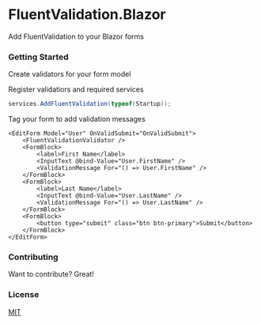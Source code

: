 # FluentValidation.Blazor

Add FluentValidation to your Blazor forms

### Getting Started
Create validators for your form model

Register validatiors and required services
```csharp
services.AddFluentValidation(typeof(Startup));
```

Tag your form to add validation messages
```
<EditForm Model="User" OnValidSubmit="OnValidSubmit">
    <FluentValidationValidator />
    <FormBlock>
        <label>First Name</label>
        <InputText @bind-Value="User.FirstName" />
        <ValidationMessage For="() => User.FirstName" />
    </FormBlock>
    <FormBlock>
        <label>Last Name</label>
        <InputText @bind-Value="User.LastName" />
        <ValidationMessage For="() => User.LastName" />
    </FormBlock>
    <FormBlock>
        <button type="submit" class="btn btn-primary">Submit</button>
    </FormBlock>
</EditForm>
```

### Contributing
Want to contribute? Great!

### License
[MIT](https://github.com/kevinarthurackerman/FluentValidation.Blazor/blob/master/LICENSE.md)

